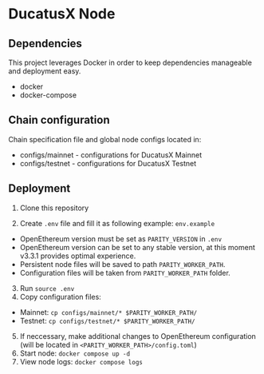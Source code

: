 # DucatusX Node

## Dependencies

This project leverages Docker in order to keep dependencies manageable and deployment easy.

- docker
- docker-compose

## Chain configuration

Chain specification file and global node configs located in:
- configs/mainnet - configurations for DucatusX Mainnet
- configs/testnet - configurations for DucatusX Testnet

## Deployment

1. Clone this repository

2. Create `.env` file and fill it as following example: `env.example`
- OpenEthereum version must be set as `PARITY_VERSION` in `.env`
- OpenEthereum version can be set to any stable version, at this moment v3.3.1 provides optimal experience. 
- Persistent node files will be saved to path `PARITY_WORKER_PATH`. 
- Configuration files will be taken from `PARITY_WORKER_PATH` folder.

3. Run `source .env`
4. Copy configuration files:
- Mainnet: `cp configs/mainnet/* $PARITY_WORKER_PATH/`
- Testnet: `cp configs/testnet/* $PARITY_WORKER_PATH/`

5. If neccessary, make additional changes to OpenEthereum configuration (will be located in `<PARITY_WORKER_PATH>/config.toml`)
6. Start node: `docker compose up -d`
7. View node logs: `docker compose logs`

